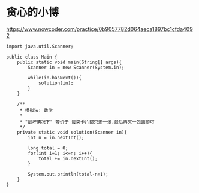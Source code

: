 # 贪心的小博
https://www.nowcoder.com/practice/0b9057782d064aeca1897bc1cfda4092

    import java.util.Scanner;
    
    public class Main {
        public static void main(String[] args){
            Scanner in = new Scanner(System.in);
    
            while(in.hasNext()){
                solution(in);
            }
        }
    
        /**
         * 模拟法: 数学
         *
         * "最坏情况下" 等价于 每类卡片都只差一张,最后再买一包面即可
         */
        private static void solution(Scanner in){
            int n = in.nextInt();
    
            long total = 0;
            for(int i=1; i<=n; i++){
                total += in.nextInt();
            }
    
            System.out.println(total-n+1);
        }
    }
    

